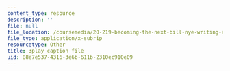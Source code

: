 ```yaml
---
content_type: resource
description: ''
file: null
file_location: /coursemedia/20-219-becoming-the-next-bill-nye-writing-and-hosting-the-educational-show-january-iap-2015/88e7e53743163e6b611b2310ec910e09_XDBr39cwmbg.srt
file_type: application/x-subrip
resourcetype: Other
title: 3play caption file
uid: 88e7e537-4316-3e6b-611b-2310ec910e09
---
```

